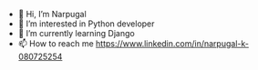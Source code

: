 - 👋 Hi, I’m Narpugal 
- 👀 I’m interested in Python developer 
- 🌱 I’m currently learning Django
- 📫 How to reach me https://www.linkedin.com/in/narpugal-k-080725254
